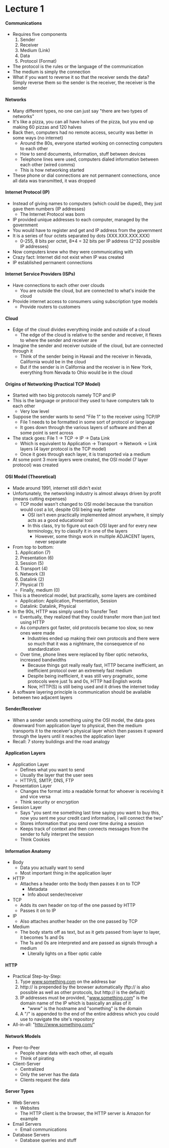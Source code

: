 # Lecture 1

#### Communications
- Requires five components
    1. Sender
    2. Receiver
    3. Medium (Link)
    4. Data
    5. Protocol (Format)
- The protocol is the rules or the language of the communication
- The medium is simply the connection
- What if you want to reverse it so that the receiver sends the data? Simply reverse them so the sender is the receiver, the receiver is the sender

#### Networks
- Many different types, no one can just say "there are two types of networks"
- It's like a pizza, you can all have halves of the pizza, but you end up making 60 pizzas and 120 halves
- Back then, computers had no remote access, security was better in some ways (no internet)
    - Around the 80s, everyone started working on connecting computers to each other
    - How to send documents, information, stuff between devices
    - Telephone lines were used, computers dialed information between each other (wired comms)
    - This is how networking started
- These phone or dial connections are not permanent connections, once all data was transmitted, it was dropped

#### Internet Protocol (IP)
- Instead of giving names to computers (which could be duped), they just gave them numbers (IP addresses)
    - The Internet Protocol was born
- IP provided unique addresses to each computer, managed by the government
- You would have to register and get and IP address from the government
- It is a series of four octets separated by dots (XXX.XXX.XXX.XXX)
    - 0-255, 8 bits per octet, 8*4 = 32 bits per IP address (2^32 possible IP addresses)
- Now computers knew who they were communicating with
- Crazy fact: Internet did not exist when IP was created
- IP established permanent connections

#### Internet Service Providers (ISPs)
- Have connections to each other over clouds
    - You are outside the cloud, but are connected to what's inside the cloud
- Provide internet access to consumers using subscription type models
    - Provide routers to customers

#### Cloud
- Edge of the cloud divides everything inside and outside of a cloud
    - The edge of the cloud is relative to the sender and receiver, it flexes to where the sender and receiver are
- Imagine the sender and receiver outside of the cloud, but are connected through it
    - Think of the sender being in Hawaii and the receiver in Nevada, California would be in the cloud
    - But if the sender is in California and the receiver is in New York, everything from Nevada to Ohio would be in the cloud

#### Origins of Networking (Practical TCP Model)
- Started with two big protocols namely TCP and IP
- This is the language or protocol they used to have computers talk to each other
    - Very low level
- Suppose the sender wants to send "File 1" to the receiver using TCP/IP
    - File 1 needs to be formatted in some sort of protocol or language
    - It goes down through the various layers of software and then at some point is sent across
- The stack goes: File 1 -> TCP -> IP -> Data Link
    - Which is equivalent to Application -> Transport -> Network -> Link layers (4 layer protocol is the TCP model)
    - Once it goes through each layer, it is transported via a medium
- At some point 3 more layers were created, the OSI model (7 layer protocol) was created

#### OSI Model (Theoretical)
- Made around 1991, internet still didn't exist
- Unfortunately, the networking industry is almost always driven by profit (means cutting expenses)
    - TCP model wasn't changed to OSI model because the transition would cost a lot, despite OSI being way better
        - OSI isn't even practically implemented almost anywhere, it simply acts as a good educational tool
        - In this class, try to figure out each OSI layer and for every new terminology, try to classify it in one of the layers
            - However, some things work in multiple ADJACENT layers, never separate
- From top to bottom:
    1. Application (7)
    2. Presentation (6)
    3. Session (5)
    4. Transport (4)
    5. Network (3)
    6. Datalink (2)
    7. Physical (1)
    - Finally, medium (0)
- This is a theoretical model, but practically, some layers are combined
    - Application: Application, Presentation, Session
    - Datalink: Datalink, Physical
- In the 90s, HTTP was simply used to Transfer Text
    - Eventually, they realized that they could transfer more than just text using HTTP
    - As computers got faster, old protocols became too slow, so new ones were made
        - Industries ended up making their own protocols and there were so much that it was a nightmare, the consequence of no standardization
    - Over time, phone lines were replaced by fiber optic networks, increased bandwidths
        - Because things got really really fast, HTTP became inefficient, an inefficient protocol over an extremely fast medium
        - Despite being inefficient, it was still very pragmatic, some protocols were just 1s and 0s, HTTP had English words
        - Now, HTTP(S) is still being used and it drives the internet today
- A software layering principle is communication should be available between two adjacent layers

#### Sender/Receiver
- When a sender sends something using the OSI model, the data goes downward from application layer to physical, then the medium transports it to the receiver's physical layer which then passes it upward through the layers until it reaches the application layer
- Recall: 7 storey buildings and the road analogy

#### Application Layers
- Application Layer
    - Defines what you want to send
    - Usually the layer that the user sees
    - HTTP/S, SMTP, DNS, FTP
- Presentation Layer
    - Changes the format into a readable format for whoever is receiving it and vice versa
    - Think security or encryption
- Session Layer
    - Says "you sent me something last time saying you want to buy this, now you sent me your credit card information, I will connect the two"
    - Stores information that you send over time during a session
    - Keeps track of context and then connects messages from the sender to fully interpret the session
    - Think Cookies

#### Information Anatomy
- Body
    - Data you actually want to send
    - Most important thing in the application layer
- HTTP
    - Attaches a header onto the body then passes it on to TCP
        - Metadata
        - Info about sender/receiver
- TCP
    - Adds its own header on top of the one passed by HTTP
    - Passes it on to IP
- IP
    - Also attaches another header on the one passed by TCP
- Medium
    - The body starts off as text, but as it gets passed from layer to layer, it becomes 1s and 0s
    - The 1s and 0s are interpreted and are passed as signals through a medium
        - Literally lights on a fiber optic cable

#### HTTP
- Practical Step-by-Step:
    1. Type www.something.com on the address bar
    2. http:// is prepended by the browser automatically (ftp:// is also possible as well as other protocols, but http:// is the default)
    3. IP addresses must be provided, "www.something.com" is the domain name of the IP which is basically an alias of it
       - "www" is the hostname and "something" is the domain
    4. A "/" is appended to the end of the entire address which you could use to navigate the site's repository
- All-in-all: "http://www.something.com/"

#### Network Models
- Peer-to-Peer
    - People share data with each other, all equals
    - Think of pirating
- Client-Server
    - Centralized
    - Only the server has the data
    - Clients request the data

#### Server Types
- Web Servers
    - Websites
    - The HTTP client is the browser, the HTTP server is Amazon for example
- Email Servers
    - Email communications
- Database Servers
    - Database queries and stuff
